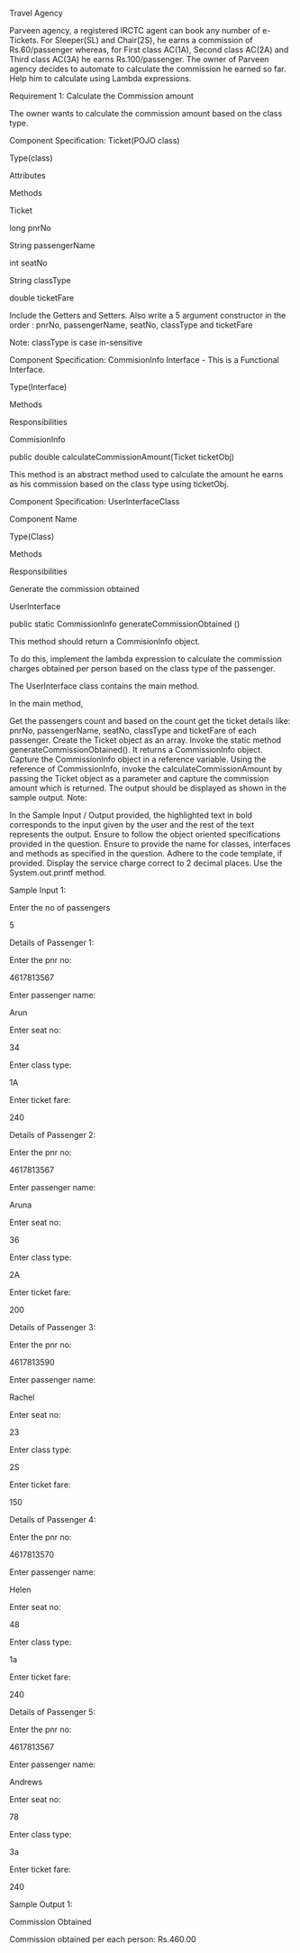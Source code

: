 Travel Agency

Parveen agency, a registered IRCTC agent can book any number of e-Tickets. For Sleeper(SL) and Chair(2S), he earns a commission of Rs.60/passenger whereas, for First class AC(1A), Second class AC(2A) and Third class AC(3A) he earns Rs.100/passenger. The owner of Parveen agency decides to automate to calculate the commission he earned so far. Help him to calculate using Lambda expressions.

Requirement 1: Calculate the Commission amount

The owner wants to calculate the commission amount based on the class type.

Component Specification: Ticket(POJO class)

Type(class)

Attributes

Methods

Ticket

long pnrNo

String passengerName

int seatNo

String classType

double ticketFare

Include the Getters and Setters. Also write a 5 argument constructor in the order : pnrNo, passengerName, seatNo, classType and ticketFare

Note: classType is case in-sensitive

Component Specification: CommisionInfo Interface - This is a Functional Interface.

Type(Interface)

Methods

Responsibilities

CommisionInfo

public double calculateCommissionAmount(Ticket ticketObj)

This method is an abstract method used to calculate the amount he earns as his commission based on the class type using ticketObj.

Component Specification: UserInterfaceClass

Component Name

Type(Class)

Methods

Responsibilities

Generate the commission obtained

UserInterface

public static CommissionInfo generateCommissionObtained ()

This method should return a CommisionInfo object.

To do this, implement the lambda expression to calculate the commission charges obtained per person based on the class type of the passenger.

The UserInterface class contains the main method.

In the main method,

Get the passengers count and based on the count get the ticket details like: pnrNo, passengerName, seatNo, classType and ticketFare of each passenger.
Create the Ticket object as an array.
Invoke the static method generateCommissionObtained(). It returns a CommissionInfo object.
Capture the CommissionInfo object in a reference variable.
Using the reference of CommissionInfo, invoke the calculateCommissionAmount by passing the Ticket object as a parameter and capture the commission amount which is returned.
The output should be displayed as shown in the sample output.
Note:

In the Sample Input / Output provided, the highlighted text in bold corresponds to the input given by the user and the rest of the text represents the output.
Ensure to follow the object oriented specifications provided in the question.
Ensure to provide the name for classes, interfaces and methods as specified in the question.
Adhere to the code template, if provided.
Display the service charge correct to 2 decimal places. Use the System.out.printf method.

Sample Input 1:

Enter the no of passengers

5

Details of Passenger 1:

Enter the pnr no:

4617813567

Enter passenger name:

Arun

Enter seat no:

34

Enter class type:

1A

Enter ticket fare:

240

Details of Passenger 2:

Enter the pnr no:

4617813567

Enter passenger name:

Aruna

Enter seat no:

36

Enter class type:

2A

Enter ticket fare:

200

Details of Passenger 3:

Enter the pnr no:

4617813590

Enter passenger name:

Rachel

Enter seat no:

23

Enter class type:

2S

Enter ticket fare:

150

Details of Passenger 4:

Enter the pnr no:

4617813570

Enter passenger name:

Helen

Enter seat no:

48

Enter class type:

1a

Enter ticket fare:

240

Details of Passenger 5:

Enter the pnr no:

4617813567

Enter passenger name:

Andrews

Enter seat no:

78

Enter class type:

3a

Enter ticket fare:

240

Sample Output 1:

Commission Obtained

Commission obtained per each person: Rs.460.00
